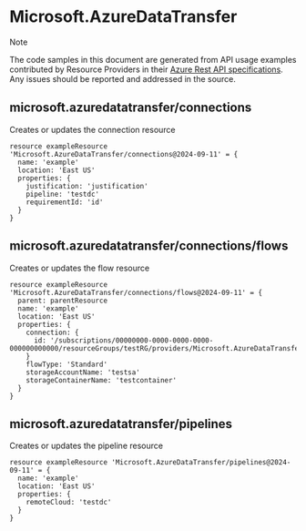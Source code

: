 # Microsoft.AzureDataTransfer
  
> [!NOTE]
> The code samples in this document are generated from API usage examples contributed by Resource Providers in their [Azure Rest API specifications](https://github.com/Azure/azure-rest-api-specs). Any issues should be reported and addressed in the source.


## microsoft.azuredatatransfer/connections

Creates or updates the connection resource
```bicep
resource exampleResource 'Microsoft.AzureDataTransfer/connections@2024-09-11' = {
  name: 'example'
  location: 'East US'
  properties: {
    justification: 'justification'
    pipeline: 'testdc'
    requirementId: 'id'
  }
}
```

## microsoft.azuredatatransfer/connections/flows

Creates or updates the flow resource
```bicep
resource exampleResource 'Microsoft.AzureDataTransfer/connections/flows@2024-09-11' = {
  parent: parentResource 
  name: 'example'
  location: 'East US'
  properties: {
    connection: {
      id: '/subscriptions/00000000-0000-0000-0000-000000000000/resourceGroups/testRG/providers/Microsoft.AzureDataTransfer/connections/testConnection'
    }
    flowType: 'Standard'
    storageAccountName: 'testsa'
    storageContainerName: 'testcontainer'
  }
}
```

## microsoft.azuredatatransfer/pipelines

Creates or updates the pipeline resource
```bicep
resource exampleResource 'Microsoft.AzureDataTransfer/pipelines@2024-09-11' = {
  name: 'example'
  location: 'East US'
  properties: {
    remoteCloud: 'testdc'
  }
}
```
